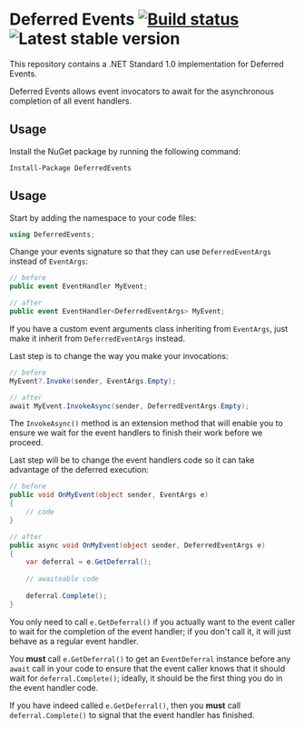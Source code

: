 # Deferred Events [![Build status](https://ci.appveyor.com/api/projects/status/xuhdrwyjra7v5ra2?svg=true)](https://ci.appveyor.com/project/PedroLamas/deferredevents "Build Status") ![Latest stable version](https://img.shields.io/nuget/v/Cimbalino.Toolkit.svg?style=flat "Latest stable version")

This repository contains a .NET Standard 1.0 implementation for Deferred Events.

Deferred Events allows event invocators to await for the asynchronous completion of all event handlers.

## Usage

Install the NuGet package by running the following command:

```
Install-Package DeferredEvents
```

## Usage

Start by adding the namespace to your code files:

```csharp
using DeferredEvents;
```

Change your events signature so that they can use `DeferredEventArgs` instead of `EventArgs`:

```csharp
// before
public event EventHandler MyEvent;
```

```csharp
// after
public event EventHandler<DeferredEventArgs> MyEvent;
```

If you have a custom event arguments class inheriting from `EventArgs`, just make it inherit from `DeferredEventArgs` instead.

Last step is to change the way you make your invocations:

```csharp
// before
MyEvent?.Invoke(sender, EventArgs.Empty);
```

```csharp
// after
await MyEvent.InvokeAsync(sender, DeferredEventArgs.Empty);
```

The `InvokeAsync()` method is an extension method that will enable you to ensure we wait for the event handlers to finish their work before we proceed.

Last step will be to change the event handlers code so it can take advantage of the deferred execution:

```csharp
// before
public void OnMyEvent(object sender, EventArgs e)
{
    // code
}
```

```csharp
// after
public async void OnMyEvent(object sender, DeferredEventArgs e)
{
    var deferral = e.GetDeferral();
    
    // awaiteable code
    
    deferral.Complete();
}
```

You only need to call `e.GetDeferral()` if you actually want to the event caller to wait for the completion of the event handler; if you don't call it, it will just behave as a regular event handler.

You **must** call `e.GetDeferral()` to get an `EventDeferral` instance before any `await` call in your code to ensure that the event caller knows that it should wait for `deferral.Complete()`; ideally, it should be the first thing you do in the event handler code.

If you have indeed called `e.GetDeferral()`, then you **must** call `deferral.Complete()` to signal that the event handler has finished.
